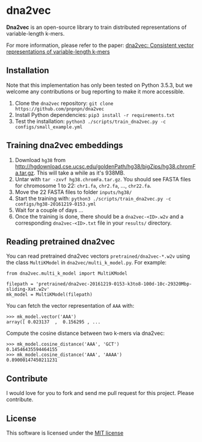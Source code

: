 # dna2vec

**Dna2vec** is an open-source library to train distributed representations
of variable-length k-mers.

For more information, please refer to the paper: [dna2vec: Consistent vector representations of variable-length k-mers](https://arxiv.org/abs/1701.06279)

Installation
---

Note that this implementation has only been tested on Python 3.5.3, but we welcome any
contributions or bug reporting to make it more accessible.

1. Clone the `dna2vec` repository: `git clone https://github.com/pnpnpn/dna2vec`
2. Install Python dependencies: `pip3 install -r requirements.txt`
3. Test the installation: `python3 ./scripts/train_dna2vec.py -c configs/small_example.yml`

Training dna2vec embeddings
---

1. Download `hg38` from <http://hgdownload.cse.ucsc.edu/goldenPath/hg38/bigZips/hg38.chromFa.tar.gz>.
    This will take a while as it's 938MB.
2. Untar with `tar -zxvf hg38.chromFa.tar.gz`. You should see FASTA files for
    chromosome 1 to 22: `chr1.fa`, `chr2.fa`, ..., `chr22.fa`.
3. Move the 22 FASTA files to folder `inputs/hg38/`
4. Start the training with: `python3 ./scripts/train_dna2vec.py -c configs/hg38-20161219-0153.yml`
5. Wait for a couple of days ...
6. Once the training is done, there should be a `dna2vec-<ID>.w2v` and a corresponding `dna2vec-<ID>.txt` file in your `results/` directory.

Reading pretrained dna2vec
---

You can read pretrained dna2vec vectors `pretrained/dna2vec-*.w2v` using
the class `MultiKModel` in `dna2vec/multi_k_model.py`. For example:

```
from dna2vec.multi_k_model import MultiKModel

filepath = 'pretrained/dna2vec-20161219-0153-k3to8-100d-10c-29320Mbp-sliding-Xat.w2v'
mk_model = MultiKModel(filepath)
```

You can fetch the vector representation of `AAA` with:
```
>>> mk_model.vector('AAA')
array([ 0.023137  ,  0.156295 , ...
```

Compute the cosine distance between two k-mers via dna2vec:
```
>>> mk_model.cosine_distance('AAA', 'GCT')
0.14546435594464155
>>> mk_model.cosine_distance('AAA', 'AAAA')
0.89000147450211231
```

Contribute
---
I would love for you to fork and send me pull request for this project.
Please contribute.

License
---
This software is licensed under the [MIT license](http://en.wikipedia.org/wiki/MIT_License)
